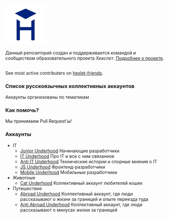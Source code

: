 ##
[![Hexlet Ltd. logo](https://raw.githubusercontent.com/Hexlet/assets/master/images/hexlet_logo128.png)](https://ru.hexlet.io/pages/about?utm_source=github&utm_medium=link&utm_campaign=ru-local-communities)

Данный репозиторий создан и поддерживается командой и сообществом образовательного проекта _Хекслет_. [Подробнее о проекте](https://ru.hexlet.io/pages/about?utm_source=github&utm_medium=link&utm_campaign=awesome-underhood).
##

See most active contributers on [hexlet-friends](https://friends.hexlet.io/).

### Список русскоязычных коллективных аккаунтов

Аккаунты организованы по тематикам

### Как помочь?

Мы принимаем Pull Request'ы!

### Аккаунты

* IT
  * [Junior Underhood](https://twitter.com/jnrunderhood) Начинающие разработчики
  * [IT Underhood](https://twitter.com/itunderhood) Про IT и все с ним связанное
  * [Anti IT Underhood](https://twitter.com/AntiITUnderhood) Технические истории и спорные мнения о IT
  * [JS Underhood](https://twitter.com/jsunderhood) Фронтенд-разработчики
  * [Mobile Underhood](https://twitter.com/mobileunderhood) Мобильные разработчики
* Животные
  * [Cat Underhood](https://twitter.com/catunderhood) Коллективный аккаунт любителей кошек
* Путешествие
  * [Abroad Underhood](https://twitter.com/abroadunderhood) Коллективный аккаунт, где люди рассказывают о жизни за границей и опыте переезда туда
  * [Anti Abroad Underhood](https://twitter.com/antiabroadunde1) Коллективный аккаунт, где люди рассказывают о минусах жизни за границей
